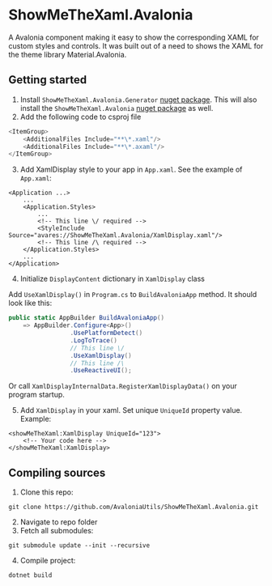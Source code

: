 # ShowMeTheXaml.Avalonia
A Avalonia component making it easy to show the corresponding XAML for custom styles and controls. 
It was built out of a need to shows the XAML for the theme library Material.Avalonia.

## Getting started
1. Install `ShowMeTheXaml.Avalonia.Generator` [nuget package](https://www.nuget.org/packages/ShowMeTheXaml.Avalonia.Generator/). This will also install the `ShowMeTheXaml.Avalonia` [nuget package](https://www.nuget.org/packages/ShowMeTheXaml.Avalonia/) as well.
2. Add the following code to csproj file
```c#
<ItemGroup>
    <AdditionalFiles Include="**\*.xaml"/>
    <AdditionalFiles Include="**\*.axaml"/>
</ItemGroup>
```
3. Add XamlDisplay style to your app in `App.xaml`. See the example of `App.xaml`:
```xaml
<Application ...>
    ...
    <Application.Styles>
        ...
        <!-- This line \/ required -->
        <StyleInclude Source="avares://ShowMeTheXaml.Avalonia/XamlDisplay.xaml"/>
        <!-- This line /\ required -->
    </Application.Styles>
    ...
</Application>
```
4. Initialize `DisplayContent` dictionary in `XamlDisplay` class 

Add `UseXamlDisplay()` in `Program.cs` to `BuildAvaloniaApp` method.
It should look like this:
```c#
public static AppBuilder BuildAvaloniaApp()
    => AppBuilder.Configure<App>()
                 .UsePlatformDetect()
                 .LogToTrace()
                 // This line \/
                 .UseXamlDisplay()
                 // This line /\
                 .UseReactiveUI();
```

Or call `XamlDisplayInternalData.RegisterXamlDisplayData()` on your program startup.  

5. Add `XamlDisplay` in your xaml. Set unique `UniqueId` property value. Example:
```xaml
<showMeTheXaml:XamlDisplay UniqueId="123">
    <!-- Your code here -->
</showMeTheXaml:XamlDisplay>
```

## Compiling sources
1. Clone this repo:
```
git clone https://github.com/AvaloniaUtils/ShowMeTheXaml.Avalonia.git
```
2. Navigate to repo folder
3. Fetch all submodules:
```
git submodule update --init --recursive
```
4. Compile project:
```
dotnet build
```